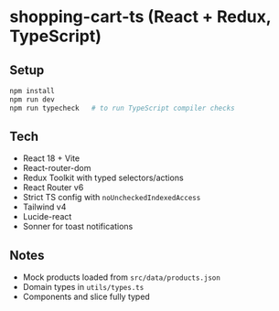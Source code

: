 # shopping-cart-ts (React + Redux, TypeScript)

## Setup
```bash
npm install
npm run dev
npm run typecheck   # to run TypeScript compiler checks
```

## Tech
- React 18 + Vite
- React-router-dom
- Redux Toolkit with typed selectors/actions
- React Router v6
- Strict TS config with `noUncheckedIndexedAccess`
- Tailwind v4
- Lucide-react
- Sonner for toast notifications

## Notes
- Mock products loaded from `src/data/products.json`
- Domain types in `utils/types.ts`
- Components and slice fully typed
